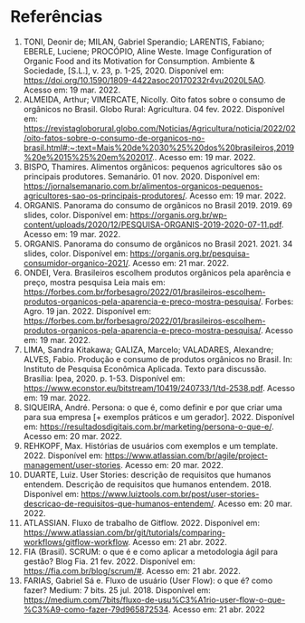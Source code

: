 # Referências

1.	TONI, Deonir de; MILAN, Gabriel Sperandio; LARENTIS, Fabiano; EBERLE, Luciene; PROCÓPIO, Aline Weste. Image Configuration of Organic Food and its Motivation for Consumption. Ambiente & Sociedade, [S.L.], v. 23, p. 1-25, 2020. Disponível em: https://doi.org/10.1590/1809-4422asoc20170232r4vu2020L5AO. Acesso em: 19 mar. 2022.
2.	ALMEIDA, Arthur; VIMERCATE, Nicolly. Oito fatos sobre o consumo de orgânicos no Brasil. Globo Rural: Agricultura. 04 fev. 2022. Disponível em: https://revistagloborural.globo.com/Noticias/Agricultura/noticia/2022/02/oito-fatos-sobre-o-consumo-de-organicos-no-brasil.html#:~:text=Mais%20de%2030%25%20dos%20brasileiros,2019%20e%2015%25%20em%202017.. Acesso em: 19 mar. 2022.
3.	BISPO, Thamires. Alimentos orgânicos: pequenos agricultores são os principais produtores. Semanário. 01 nov. 2020. Disponível em: https://jornalsemanario.com.br/alimentos-organicos-pequenos-agricultores-sao-os-principais-produtores/. Acesso em: 19 mar. 2022.
4.	ORGANIS. Panorama do consumo de orgânicos no Brasil 2019. 2019. 69 slides, color. Disponível em: https://organis.org.br/wp-content/uploads/2020/12/PESQUISA-ORGANIS-2019-2020-07-11.pdf. Acesso em: 19 mar. 2022.
5.	ORGANIS. Panorama do consumo de orgânicos no Brasil 2021. 2021. 34 slides, color. Disponível em: https://organis.org.br/pesquisa-consumidor-organico-2021/. Acesso em: 21 mar. 2022.
6.	ONDEI, Vera. Brasileiros escolhem produtos orgânicos pela aparência e preço, mostra pesquisa Leia mais em: https://forbes.com.br/forbesagro/2022/01/brasileiros-escolhem-produtos-organicos-pela-aparencia-e-preco-mostra-pesquisa/. Forbes: Agro.  19 jan. 2022. Disponível em: https://forbes.com.br/forbesagro/2022/01/brasileiros-escolhem-produtos-organicos-pela-aparencia-e-preco-mostra-pesquisa/. Acesso em: 19 mar. 2022.
7.	LIMA, Sandra Kitakawa; GALIZA, Marcelo; VALADARES, Alexandre; ALVES, Fabio. Produção e consumo de produtos orgânicos no Brasil. In: Instituto de Pesquisa Econômica Aplicada. Texto para discussão. Brasília: Ipea, 2020. p. 1-53. Disponível em: https://www.econstor.eu/bitstream/10419/240733/1/td-2538.pdf. Acesso em: 19 mar. 2022.
8.	SIQUEIRA, André. Persona: o que é, como definir e por que criar uma para sua empresa [+ exemplos práticos e um gerador]. 2022. Disponível em: https://resultadosdigitais.com.br/marketing/persona-o-que-e/. Acesso em: 20 mar. 2022.
9.	REHKOPF, Max. Histórias de usuários com exemplos e um template. 2022. Disponível em: https://www.atlassian.com/br/agile/project-management/user-stories. Acesso em: 20 mar. 2022.
10.	DUARTE, Luiz. User Stories: descrição de requisitos que humanos entendem. Descrição de requisitos que humanos entendem. 2018. Disponível em: https://www.luiztools.com.br/post/user-stories-descricao-de-requisitos-que-humanos-entendem/. Acesso em: 20 mar. 2022.
11. ATLASSIAN. Fluxo de trabalho de Gitflow. 2022. Disponível em: https://www.atlassian.com/br/git/tutorials/comparing-workflows/gitflow-workflow. Acesso em: 21 abr. 2022.
12.	FIA (Brasil). SCRUM: o que é e como aplicar a metodologia ágil para gestão? Blog Fia. 21 fev. 2022. Disponível em: https://fia.com.br/blog/scrum/#. Acesso em: 21 abr. 2022.
13.	FARIAS, Gabriel Sá e. Fluxo de usuário (User Flow): o que é? como fazer? Medium: 7 bits.  25 jul. 2018. Disponível em: https://medium.com/7bits/fluxo-de-usu%C3%A1rio-user-flow-o-que-%C3%A9-como-fazer-79d965872534. Acesso em: 21 abr. 2022

